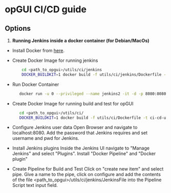 # opGUI CI/CD guide

## Options
1. **Running Jenkins inside a docker container (for Debian/MacOs)**

 - Install Docker from [here](https://docs.docker.com/engine/install/).
 - Create Docker Image for running jenkins
    ```bash
        cd <path_to_opgui>/utils/ci/jenkins
        DOCKER_BUILDKIT=1 docker build -f utils/ci/jenkins/Dockerfile -t custom-jenkins-image .
     ```
- Run Docker Container
    ```bash
       docker run -u 0 --privileged --name jenkins2 -it -d -p 8080:8080 -p 50000:50000 -v /var/run/docker.sock:/var/run/docker.sock -v $(pwd)/data:/var/jenkins_home custom-jenkins-image
    ```
- Create Docker Image for running build and test for opGUI
    ```bash
       cd <path_to_opgui>/utils/ci/
       DOCKER_BUILDKIT=1 docker build -f utils/ci/Dockerfile -t ci-cd-unfallvorschung:latest .
    ```
- Configure Jenkins user data
    Open Browser and navigate to localhost:8080. Add the password that Jenkins requires and set username and pwd for Jenkins. 

- Install Jenkins plugins
    Inside the Jenkins UI navigate to "Manage Jenkins" and select "Plugins". Install "Docker Pipeline" and "Docker plugin"

- Create Pipeline for Build and Test
    Click on "create new item" and select pipe. Give a name to the pipe, click on configure and add the contents of the file <path_to_opgui>/utils/ci/jenkins/JenkinsFile into the Pipeline Script text input field.
